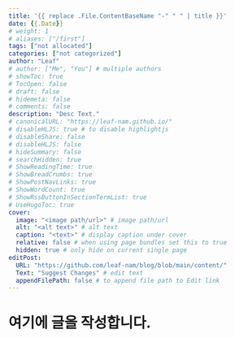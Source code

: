 ```yaml
---
title: '{{ replace .File.ContentBaseName "-" " " | title }}'
date: {{.Date}}
# weight: 1
# aliases: ["/first"]
tags: ["not allocated"]
categories: ["not categorized"]
author: "Leaf"
# author: ["Me", "You"] # multiple authors
# showToc: true
# TocOpen: false
# draft: false
# hidemeta: false
# comments: false
description: "Desc Text."
# canonicalURL: "https://leaf-nam.github.io/"
# disableHLJS: true # to disable highlightjs
# disableShare: false
# disableHLJS: false
# hideSummary: false
# searchHidden: true
# ShowReadingTime: true
# ShowBreadCrumbs: true
# ShowPostNavLinks: true
# ShowWordCount: true
# ShowRssButtonInSectionTermList: true
# UseHugoToc: true
cover:
  image: "<image path/url>" # image path/url
  alt: "<alt text>" # alt text
  caption: "<text>" # display caption under cover
  relative: false # when using page bundles set this to true
  hidden: true # only hide on current single page
editPost:
  URL: "https://github.com/leaf-nam/blog/blob/main/content/"
  Text: "Suggest Changes" # edit text
  appendFilePath: false # to append file path to Edit link
---
```


# 여기에 글을 작성합니다.
